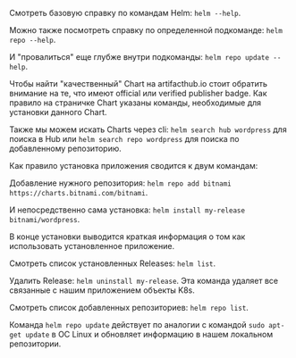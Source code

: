 Смотреть базовую справку по командам Helm: `helm --help`.

Можно также посмотреть справку по определенной подкоманде: `helm repo --help`.

И "провалиться" еще глубже внутри подкоманды: `helm repo update --help`.

Чтобы найти "качественный" Chart на artifacthub.io стоит обратить внимание на те, что имеют official или verified publisher badge. Как правило на страничке Chart указаны команды, необходимые для установки данного Chart.

Также мы можем искать Charts через cli: `helm search hub wordpress` для поиска в Hub или `helm search repo wordpress` для поиска по добавленному репозиторию.

Как правило установка приложения сводится к двум командам:

Добавление нужного репозитория: `helm repo add bitnami https://charts.bitnami.com/bitnami`.

И непосредственно сама установка: `helm install my-release bitnami/wordpress`.

В конце установки выводится краткая информация о том как использовать установленное приложение.

Смотреть список установленных Releases: `helm list`.

Удалить Release: `helm uninstall my-release`. Эта команда удаляет все связанные с нашим приложением объекты K8s.

Смотреть список добавленных репозиториев: `helm repo list`.

Команда `helm repo update` действует по аналогии с командой `sudo apt-get update` в ОС Linux и обновляет информацию в нашем локальном репозитории.
